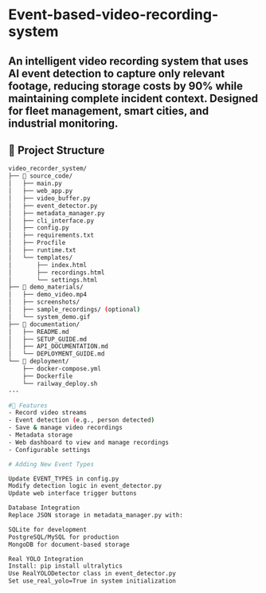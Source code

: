 # Event-based-video-recording-system

An intelligent video recording system that uses AI event detection to capture only relevant footage, reducing storage costs by 90% while maintaining complete incident context. Designed for fleet management, smart cities, and industrial monitoring.
---

## 📂 Project Structure
```bash
video_recorder_system/
├── 📁 source_code/
│   ├── main.py
│   ├── web_app.py
│   ├── video_buffer.py
│   ├── event_detector.py
│   ├── metadata_manager.py
│   ├── cli_interface.py
│   ├── config.py
│   ├── requirements.txt
│   ├── Procfile
│   ├── runtime.txt
│   └── templates/
│       ├── index.html
│       ├── recordings.html
│       └── settings.html
├── 📁 demo_materials/
│   ├── demo_video.mp4
│   ├── screenshots/
│   ├── sample_recordings/ (optional)
│   └── system_demo.gif
├── 📁 documentation/
│   ├── README.md
│   ├── SETUP_GUIDE.md
│   ├── API_DOCUMENTATION.md
│   └── DEPLOYMENT_GUIDE.md
└── 📁 deployment/
    ├── docker-compose.yml
    ├── Dockerfile
    └── railway_deploy.sh
---

#🚀 Features
- Record video streams
- Event detection (e.g., person detected)
- Save & manage video recordings
- Metadata storage
- Web dashboard to view and manage recordings
- Configurable settings

# Adding New Event Types

Update EVENT_TYPES in config.py
Modify detection logic in event_detector.py
Update web interface trigger buttons

Database Integration
Replace JSON storage in metadata_manager.py with:

SQLite for development
PostgreSQL/MySQL for production
MongoDB for document-based storage

Real YOLO Integration
Install: pip install ultralytics
Use RealYOLODetector class in event_detector.py
Set use_real_yolo=True in system initialization
